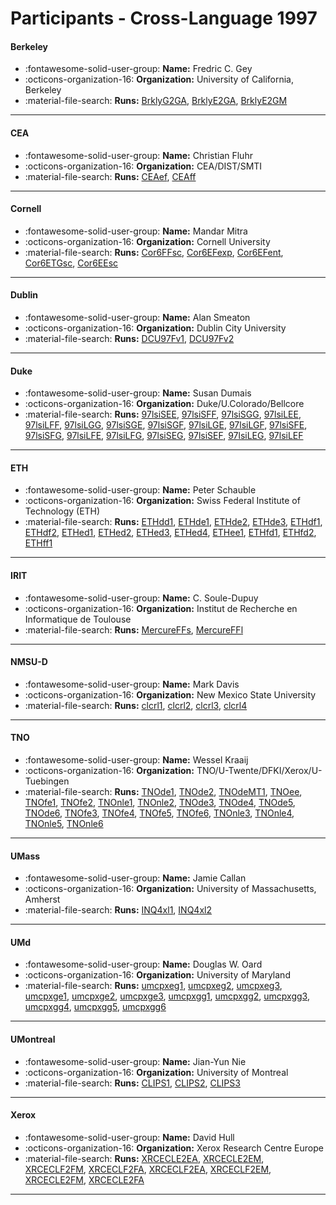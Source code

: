 # Participants - Cross-Language 1997 

#### Berkeley 
 - :fontawesome-solid-user-group: **Name:** Fredric C. Gey 
 - :octicons-organization-16: **Organization:** University of California, Berkeley 
 - :material-file-search: **Runs:** [BrklyG2GA](./runs.md#brklyg2ga), [BrklyE2GA](./runs.md#brklye2ga), [BrklyE2GM](./runs.md#brklye2gm) 

---
#### CEA 
 - :fontawesome-solid-user-group: **Name:** Christian Fluhr 
 - :octicons-organization-16: **Organization:** CEA/DIST/SMTI 
 - :material-file-search: **Runs:** [CEAef](./runs.md#ceaef), [CEAff](./runs.md#ceaff) 

---
#### Cornell 
 - :fontawesome-solid-user-group: **Name:** Mandar Mitra 
 - :octicons-organization-16: **Organization:** Cornell University 
 - :material-file-search: **Runs:** [Cor6FFsc](./runs.md#cor6ffsc), [Cor6EFexp](./runs.md#cor6efexp), [Cor6EFent](./runs.md#cor6efent), [Cor6ETGsc](./runs.md#cor6etgsc), [Cor6EEsc](./runs.md#cor6eesc) 

---
#### Dublin 
 - :fontawesome-solid-user-group: **Name:** Alan Smeaton 
 - :octicons-organization-16: **Organization:** Dublin City University 
 - :material-file-search: **Runs:** [DCU97Fv1](./runs.md#dcu97fv1), [DCU97Fv2](./runs.md#dcu97fv2) 

---
#### Duke 
 - :fontawesome-solid-user-group: **Name:** Susan Dumais 
 - :octicons-organization-16: **Organization:** Duke/U.Colorado/Bellcore 
 - :material-file-search: **Runs:** [97lsiSEE](./runs.md#97lsisee), [97lsiSFF](./runs.md#97lsisff), [97lsiSGG](./runs.md#97lsisgg), [97lsiLEE](./runs.md#97lsilee), [97lsiLFF](./runs.md#97lsilff), [97lsiLGG](./runs.md#97lsilgg), [97lsiSGE](./runs.md#97lsisge), [97lsiSGF](./runs.md#97lsisgf), [97lsiLGE](./runs.md#97lsilge), [97lsiLGF](./runs.md#97lsilgf), [97lsiSFE](./runs.md#97lsisfe), [97lsiSFG](./runs.md#97lsisfg), [97lsiLFE](./runs.md#97lsilfe), [97lsiLFG](./runs.md#97lsilfg), [97lsiSEG](./runs.md#97lsiseg), [97lsiSEF](./runs.md#97lsisef), [97lsiLEG](./runs.md#97lsileg), [97lsiLEF](./runs.md#97lsilef) 

---
#### ETH 
 - :fontawesome-solid-user-group: **Name:** Peter Schauble 
 - :octicons-organization-16: **Organization:** Swiss Federal Institute of Technology (ETH) 
 - :material-file-search: **Runs:** [ETHdd1](./runs.md#ethdd1), [ETHde1](./runs.md#ethde1), [ETHde2](./runs.md#ethde2), [ETHde3](./runs.md#ethde3), [ETHdf1](./runs.md#ethdf1), [ETHdf2](./runs.md#ethdf2), [ETHed1](./runs.md#ethed1), [ETHed2](./runs.md#ethed2), [ETHed3](./runs.md#ethed3), [ETHed4](./runs.md#ethed4), [ETHee1](./runs.md#ethee1), [ETHfd1](./runs.md#ethfd1), [ETHfd2](./runs.md#ethfd2), [ETHff1](./runs.md#ethff1) 

---
#### IRIT 
 - :fontawesome-solid-user-group: **Name:** C. Soule-Dupuy 
 - :octicons-organization-16: **Organization:** Institut de Recherche en Informatique de Toulouse 
 - :material-file-search: **Runs:** [MercureFFs](./runs.md#mercureffs), [MercureFFl](./runs.md#mercureffl) 

---
#### NMSU-D 
 - :fontawesome-solid-user-group: **Name:** Mark Davis 
 - :octicons-organization-16: **Organization:** New Mexico State University 
 - :material-file-search: **Runs:** [clcrl1](./runs.md#clcrl1), [clcrl2](./runs.md#clcrl2), [clcrl3](./runs.md#clcrl3), [clcrl4](./runs.md#clcrl4) 

---
#### TNO 
 - :fontawesome-solid-user-group: **Name:** Wessel Kraaij 
 - :octicons-organization-16: **Organization:** TNO/U-Twente/DFKI/Xerox/U-Tuebingen 
 - :material-file-search: **Runs:** [TNOde1](./runs.md#tnode1), [TNOde2](./runs.md#tnode2), [TNOdeMT1](./runs.md#tnodemt1), [TNOee](./runs.md#tnoee), [TNOfe1](./runs.md#tnofe1), [TNOfe2](./runs.md#tnofe2), [TNOnle1](./runs.md#tnonle1), [TNOnle2](./runs.md#tnonle2), [TNOde3](./runs.md#tnode3), [TNOde4](./runs.md#tnode4), [TNOde5](./runs.md#tnode5), [TNOde6](./runs.md#tnode6), [TNOfe3](./runs.md#tnofe3), [TNOfe4](./runs.md#tnofe4), [TNOfe5](./runs.md#tnofe5), [TNOfe6](./runs.md#tnofe6), [TNOnle3](./runs.md#tnonle3), [TNOnle4](./runs.md#tnonle4), [TNOnle5](./runs.md#tnonle5), [TNOnle6](./runs.md#tnonle6) 

---
#### UMass 
 - :fontawesome-solid-user-group: **Name:** Jamie Callan 
 - :octicons-organization-16: **Organization:** University of Massachusetts, Amherst 
 - :material-file-search: **Runs:** [INQ4xl1](./runs.md#inq4xl1), [INQ4xl2](./runs.md#inq4xl2) 

---
#### UMd 
 - :fontawesome-solid-user-group: **Name:** Douglas W. Oard 
 - :octicons-organization-16: **Organization:** University of Maryland 
 - :material-file-search: **Runs:** [umcpxeg1](./runs.md#umcpxeg1), [umcpxeg2](./runs.md#umcpxeg2), [umcpxeg3](./runs.md#umcpxeg3), [umcpxge1](./runs.md#umcpxge1), [umcpxge2](./runs.md#umcpxge2), [umcpxge3](./runs.md#umcpxge3), [umcpxgg1](./runs.md#umcpxgg1), [umcpxgg2](./runs.md#umcpxgg2), [umcpxgg3](./runs.md#umcpxgg3), [umcpxgg4](./runs.md#umcpxgg4), [umcpxgg5](./runs.md#umcpxgg5), [umcpxgg6](./runs.md#umcpxgg6) 

---
#### UMontreal 
 - :fontawesome-solid-user-group: **Name:** Jian-Yun Nie 
 - :octicons-organization-16: **Organization:** University of Montreal 
 - :material-file-search: **Runs:** [CLIPS1](./runs.md#clips1), [CLIPS2](./runs.md#clips2), [CLIPS3](./runs.md#clips3) 

---
#### Xerox 
 - :fontawesome-solid-user-group: **Name:** David Hull 
 - :octicons-organization-16: **Organization:** Xerox Research Centre Europe 
 - :material-file-search: **Runs:** [XRCECLE2EA](./runs.md#xrcecle2ea), [XRCECLE2EM](./runs.md#xrcecle2em), [XRCECLF2FM](./runs.md#xrceclf2fm), [XRCECLF2FA](./runs.md#xrceclf2fa), [XRCECLF2EA](./runs.md#xrceclf2ea), [XRCECLF2EM](./runs.md#xrceclf2em), [XRCECLE2FM](./runs.md#xrcecle2fm), [XRCECLE2FA](./runs.md#xrcecle2fa) 

---
